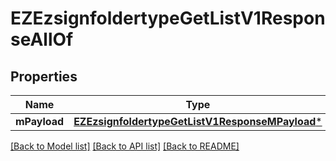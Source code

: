 # EZEzsignfoldertypeGetListV1ResponseAllOf

## Properties
Name | Type | Description | Notes
------------ | ------------- | ------------- | -------------
**mPayload** | [**EZEzsignfoldertypeGetListV1ResponseMPayload***](EZEzsignfoldertypeGetListV1ResponseMPayload.md) |  | 

[[Back to Model list]](../README.md#documentation-for-models) [[Back to API list]](../README.md#documentation-for-api-endpoints) [[Back to README]](../README.md)


